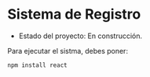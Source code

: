 <h1>Sistema de Registro</h1>

- Estado del proyecto: En construcción.

Para ejecutar el sistma, debes poner:

```npm install react ```
